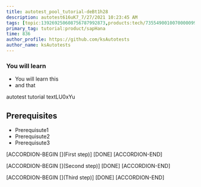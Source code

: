 ```yaml
---
title: autotest_pool_tutorial-deBt1h28
description: autotest616uK7_7/27/2021 10:23:45 AM
tags: [topic:139269250608756787992873,products:tech/73554900100700000996,tutorial:experience/advanced]
primary_tag: tutorial:product/sapHana
time: 836
author_profile: https://github.com/ksAutotests
author_name: ksAutotests
---
```

### You will learn
- You will learn this
- and that

autotest tutorial textLU0xYu

## Prerequisites
- Prerequisute1
- Prerequisute2
- Prerequisute3

[ACCORDION-BEGIN [](First step)]
[DONE]
[ACCORDION-END]

[ACCORDION-BEGIN [](Second step)]
[DONE]
[ACCORDION-END]

[ACCORDION-BEGIN [](Third step)]
[DONE]
[ACCORDION-END]

